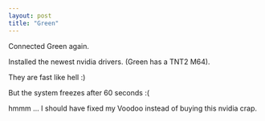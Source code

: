 ```yaml
---
layout: post
title: "Green"
---
```


Connected Green again.

Installed the newest nvidia drivers. (Green has a TNT2 M64).

They are fast like hell :)

But the system freezes after 60 seconds :(

hmmm ... I should have fixed my Voodoo instead of buying this nvidia crap.



